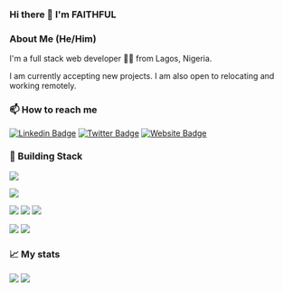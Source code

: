### Hi there 👋 I'm FAITHFUL

###  About Me (He/Him)
I'm a full stack web developer 👩‍💻️ from Lagos, Nigeria. 

I am currently accepting new projects. I am also open to relocating and working remotely.

### 📫 How to reach me
<p align = "center"> 
  
[![Linkedin Badge](https://img.shields.io/badge/-Faithful-blue?style=flat-square&logo=Linkedin&logoColor=white&link=https://www.linkedin.com/in/faithfulolaleru/)](https://www.linkedin.com/in/faithfulolaleru/)
  [![Twitter Badge](https://img.shields.io/badge/-@general_blacque_-1ca0f1?style=flat-square&labelColor=1ca0f1&logo=twitter&logoColor=white&link=https://twitter.com/general_blacque)](https://twitter.com/general_blacque)
  [![Website Badge](https://img.shields.io/badge/-portfolio_-indigo?style=flat-square&labelColor=indigo&logo=chain&logoColor=white&link=https://faithful-olaleru.vercel.app)](https://faithful-olaleru.vercel.app)
  
 ### 🔧 Building Stack 

[![](https://img.shields.io/badge/OS-Linux-informational?style=flat&logo=Linux&logoColor=white&color=FCC624)](https://www.linux.org/pages/download/)

[![](https://img.shields.io/badge/Code-JavaScript-informational?style=flat&logo=JavaScript&logoColor=white&color=F7DF1E)](https://www.javascript.com/)

[![](https://img.shields.io/badge/Code-Node-informational?style=flat&logo=Node&logoColor=white&color=68A063)](https://nodejs.org/en/)
[![](https://img.shields.io/badge/Code-Php-informational?style=flat&logo=Php&logoColor=white&color=b0b3d6)](https://www.php.net/)
[![](https://img.shields.io/badge/Code-React-informational?style=flat&logo=React&logoColor=white&color=61DAFB)](https://reactjs.org/)
  



[![](https://img.shields.io/badge/Tools-Postman-informational?style=flat&logo=postman&logoColor=white&color=FF6C37)](https://www.postman.com/)
[![](https://img.shields.io/badge/Tools-Postgresql-informational?style=flat&logo=postgresql&logoColor=white&color=336791)](https://www.postgresql.org/)

### 📈 My stats

<img align="center" src='https://github-readme-stats.vercel.app/api/top-langs/?username=ionknowmyname&hide=html&layout=compact'>
<img align="center" src='https://github-readme-stats.vercel.app/api?username=ionknowmyname&hide=issues,contribs'>
</p> 



<!-- ![Olanetsoft's github stats](https://github-readme-stats.vercel.app/api?username=ionknowmyname&show_icons=true&theme=tokyonight&count_private=true&include_all_commits=true) -->
<!-- [![Top Langs](https://github-readme-stats.vercel.app/api/top-langs/?username=ionknowmyname&layout=compact&theme=tokyonight)](https://github.com/ionknowmyname) -->

<!-- ![trophy](https://github-profile-trophy.vercel.app/?username=ionknowmyname)
 -->

<!-- ![Profile views](https://gpvc.arturio.dev/ionknowmyname)   -->
